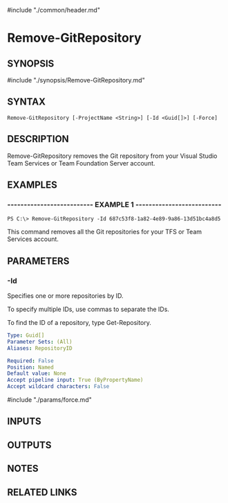 #include "./common/header.md"

# Remove-GitRepository

## SYNOPSIS
#include "./synopsis/Remove-GitRepository.md"

## SYNTAX

```
Remove-GitRepository [-ProjectName <String>] [-Id <Guid[]>] [-Force]
```

## DESCRIPTION
Remove-GitRepository removes the Git repository from your Visual Studio Team Services or Team Foundation Server account.

## EXAMPLES

### -------------------------- EXAMPLE 1 --------------------------
```
PS C:\> Remove-GitRepository -Id 687c53f8-1a82-4e89-9a86-13d51bc4a8d5
```

This command removes all the Git repositories for your TFS or Team Services account.

## PARAMETERS

### -Id
Specifies one or more repositories by ID.

To specify multiple IDs, use commas to separate the IDs.

To find the ID of a repository, type Get-Repository.

```yaml
Type: Guid[]
Parameter Sets: (All)
Aliases: RepositoryID

Required: False
Position: Named
Default value: None
Accept pipeline input: True (ByPropertyName)
Accept wildcard characters: False
```

#include "./params/force.md"

## INPUTS

## OUTPUTS

## NOTES

## RELATED LINKS